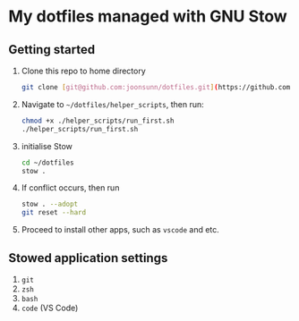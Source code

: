 # My dotfiles managed with GNU Stow

## Getting started

1. Clone this repo to home directory

   ```bash
   git clone [git@github.com:joonsunn/dotfiles.git](https://github.com/joonsunn/dotfiles.git)
   ```

2. Navigate to `~/dotfiles/helper_scripts`, then run:

   ```bash
   chmod +x ./helper_scripts/run_first.sh
   ./helper_scripts/run_first.sh
   ```

3. initialise Stow

   ```bash
   cd ~/dotfiles
   stow .
   ```

4. If conflict occurs, then run

   ```bash
   stow . --adopt
   git reset --hard
   ```

5. Proceed to install other apps, such as `vscode` and etc.

##

## Stowed application settings

1. `git`
2. `zsh`
3. `bash`
4. `code` (VS Code)
